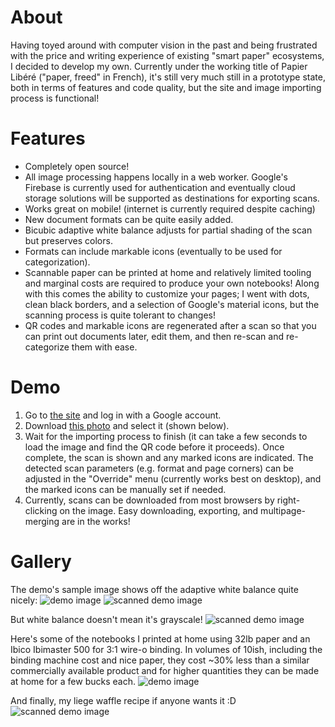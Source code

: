 # About
Having toyed around with computer vision in the past and being frustrated with the price and writing experience of existing "smart paper" ecosystems, I decided to develop my own. Currently under the working title of Papier Libéré ("paper, freed" in French), it's still very much still in a prototype state, both in terms of features and code quality, but the site and image importing process is functional!

# Features
- Completely open source!
- All image processing happens locally in a web worker. Google's Firebase is currently used for authentication and eventually cloud storage solutions will be supported as destinations for exporting scans.
- Works great on mobile! (internet is currently required despite caching)
- New document formats can be quite easily added.
- Bicubic adaptive white balance adjusts for partial shading of the scan but preserves colors.
- Formats can include markable icons (eventually to be used for categorization).
- Scannable paper can be printed at home and relatively limited tooling and marginal costs are required to produce your own notebooks! Along with this comes the ability to customize your pages; I went with dots, clean black borders, and a selection of Google's material icons, but the scanning process is quite tolerant to changes!
- QR codes and markable icons are regenerated after a scan so that you can print out documents later, edit them, and then re-scan and re-categorize them with ease.

# Demo
1. Go to [the site](https://www.papierlibere.com/) and log in with a Google account.
2. Download [this photo](https://raw.githubusercontent.com/david476/papier_libere/master/demo/IMG_20181201_014619.jpg) and select it (shown below).
3. Wait for the importing process to finish (it can take a few seconds to load the image and find the QR code before it proceeds). Once complete, the scan is shown and any marked icons are indicated. The detected scan parameters (e.g. format and page corners) can be adjusted in the "Override" menu (currently works best on desktop), and the marked icons can be manually set if needed.
4. Currently, scans can be downloaded from most browsers by right-clicking on the image. Easy downloading, exporting, and multipage-merging are in the works!

# Gallery
The demo's sample image shows off the adaptive white balance quite nicely:
![demo image](https://raw.githubusercontent.com/david476/papier_libere/master/demo/IMG_20181201_014619.jpg)
![scanned demo image](https://raw.githubusercontent.com/david476/papier_libere/master/demo/619-scanned.png)

But white balance doesn't mean it's grayscale!
![scanned demo image](https://raw.githubusercontent.com/david476/papier_libere/master/demo/103-scanned.png)

Here's some of the notebooks I printed at home using 32lb paper and an Ibico Ibimaster 500 for 3:1 wire-o binding. In volumes of 10ish, including the binding machine cost and nice paper, they cost ~30% less than a similar commercially available product and for higher quantities they can be made at home for a few bucks each.
![demo image](https://raw.githubusercontent.com/david476/papier_libere/master/demo/IMG_20181201_021359.jpg)

And finally, my liege waffle recipe if anyone wants it :D
![scanned demo image](https://raw.githubusercontent.com/david476/papier_libere/master/demo/102-scanned.png)
